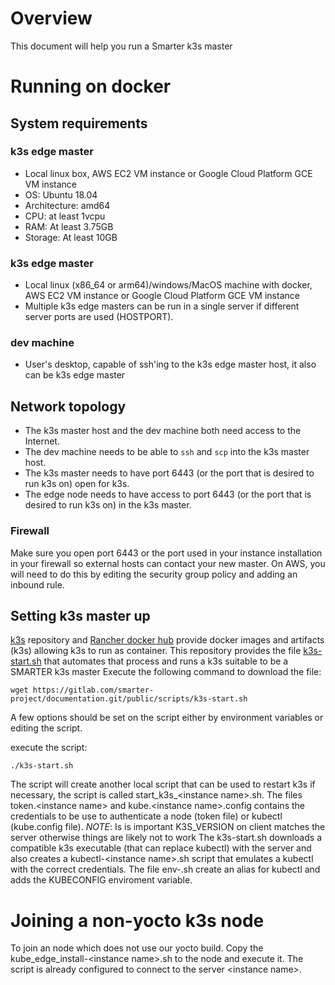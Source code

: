 # Overview
This document will help you run a Smarter k3s master  

# Running on docker

## System requirements

### k3s edge master
* Local linux box, AWS EC2 VM instance or Google Cloud Platform GCE VM instance
* OS: Ubuntu 18.04
* Architecture: amd64
* CPU: at least 1vcpu
* RAM: At least 3.75GB
* Storage: At least 10GB

### k3s edge master
* Local linux (x86_64 or arm64)/windows/MacOS machine with docker, AWS EC2 VM instance or Google Cloud Platform GCE VM instance
* Multiple k3s edge masters can be run in a single server if different server ports are used (HOSTPORT).

### dev machine
* User's desktop, capable of ssh'ing to the k3s edge master host, it also can be k3s edge master

## Network topology
* The k3s master host and the dev machine both need access to the Internet.
* The dev machine needs to be able to `ssh` and `scp` into the k3s master host.
* The k3s master needs to have port 6443 (or the port that is desired to run k3s on) open for k3s.
* The edge node needs to have access to port 6443 (or the port that is desired to run k3s on) in the k3s master.

### Firewall

Make sure you open port 6443 or the port used in your instance installation in your firewall so external hosts can contact your new master.
On AWS, you will need to do this by editing the security group policy and adding an inbound rule.

## Setting k3s master up

[k3s](https://github.com/k3s-io/k3s) repository and [Rancher docker hub](https://hub.docker.com/r/rancher/k3s/) provide docker images and artifacts (k3s) allowing k3s to run as container.
This repository provides the file [k3s-start.sh](https://gitlab.com/smarter-project/documentation.git/public/scripts/k3s-start.sh) that automates that process and runs a k3s suitable to be a SMARTER k3s master
Execute the following command to download the file:
```
wget https://gitlab.com/smarter-project/documentation.git/public/scripts/k3s-start.sh
```

A few options should be set on the script either by environment variables or editing the script.

execute the script:
```
./k3s-start.sh
```

The script will create another local script that can be used to restart k3s if necessary, the script is called start_k3s_\<instance name\>.sh.
The files token.\<instance name\> and kube.\<instance name\>.config contains the credentials to be use to authenticate a node (token file) or kubectl (kube.config file).
*NOTE*: Is is important K3S_VERSION on client matches the server otherwise things are likely not to work
The k3s-start.sh downloads a compatible k3s executable (that can replace kubectl) with the server and also creates a kubectl-\<instance name\>.sh script that emulates a kubectl with the correct credentials.
The file env-<instance name>.sh create an alias for kubectl and adds the KUBECONFIG enviroment variable. 

# Joining a non-yocto k3s node
To join an node which does not use our yocto build. Copy the kube_edge_install-\<instance name\>.sh to the node and execute it. The script is already configured to connect to the server \<instance name\>.  
